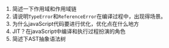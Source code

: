1. 简述一下作用域和作用域链
2. 请说明`TypeError`和`ReferenceError`在编译过程中，出现得场景。
3. 为什么javaScript代码要进行优化，优化点在什么地方
4. JIT？在javaScript中编译和执行过程扮演的角色
5. 简述下AST抽象语法树